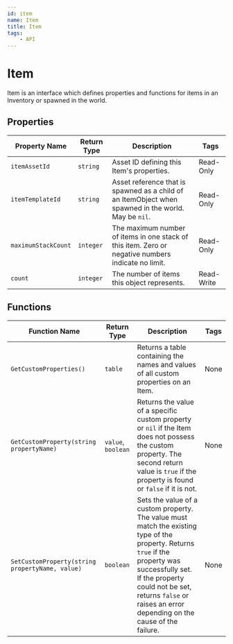 ```yaml
---
id: item
name: Item
title: Item
tags:
    - API
---
```


# Item

Item is an interface which defines properties and functions for items in an Inventory or spawned in the world.

## Properties

| Property Name | Return Type | Description | Tags |
| -------- | ----------- | ----------- | ---- |
| `itemAssetId` | `string` | Asset ID defining this Item's properties. | Read-Only |
| `itemTemplateId` | `string` | Asset reference that is spawned as a child of an ItemObject when spawned in the world. May be `nil`. | Read-Only |
| `maximumStackCount` | `integer` | The maximum number of items in one stack of this item. Zero or negative numbers indicate no limit. | Read-Only |
| `count` | `integer` | The number of items this object represents. | Read-Write |

## Functions

| Function Name | Return Type | Description | Tags |
| -------- | ----------- | ----------- | ---- |
| `GetCustomProperties()` | `table` | Returns a table containing the names and values of all custom properties on an Item. | None |
| `GetCustomProperty(string propertyName)` | `value`, `boolean` | Returns the value of a specific custom property or `nil` if the Item does not possess the custom property. The second return value is `true` if the property is found or `false` if it is not. | None |
| `SetCustomProperty(string propertyName, value)` | `boolean` | Sets the value of a custom property. The value must match the existing type of the property. Returns `true` if the property was successfully set. If the property could not be set, returns `false` or raises an error depending on the cause of the failure. | None |

